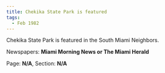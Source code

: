 ```yaml
---  
title: Chekika State Park is featured  
tags:  
  - Feb 1982  
---  
```

  
Chekika State Park is featured in the South Miami Neighbors.  
  
Newspapers: **Miami Morning News or The Miami Herald**  
  
Page: **N/A**, Section: **N/A** 
